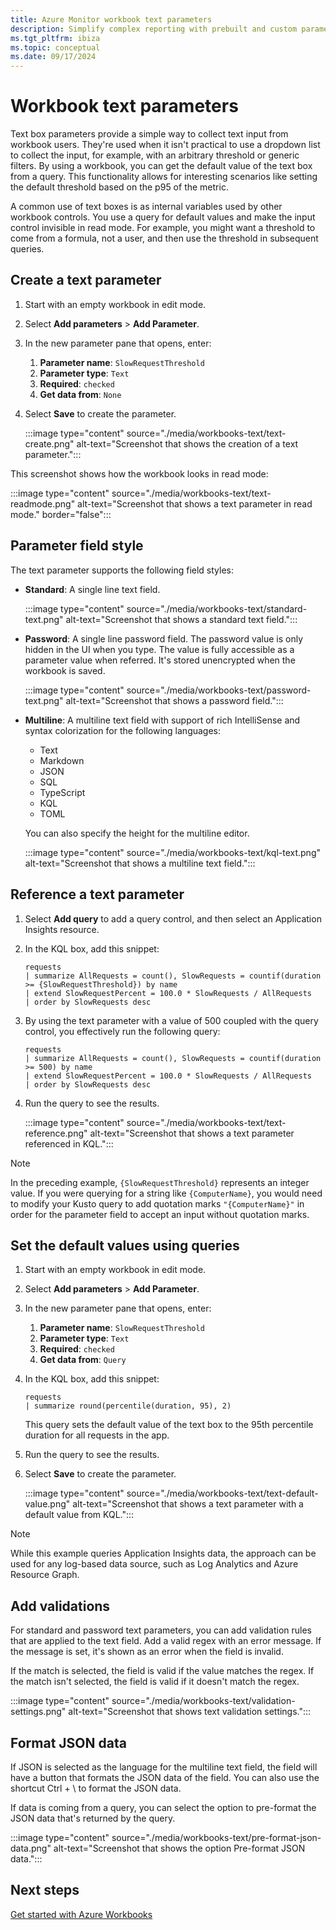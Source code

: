 ```yaml
---
title: Azure Monitor workbook text parameters 
description: Simplify complex reporting with prebuilt and custom parameterized workbooks. Learn more about workbook text parameters.
ms.tgt_pltfrm: ibiza
ms.topic: conceptual
ms.date: 09/17/2024
---
```


# Workbook text parameters

Text box parameters provide a simple way to collect text input from workbook users. They're used when it isn't practical to use a dropdown list to collect the input, for example, with an arbitrary threshold or generic filters. By using a workbook, you can get the default value of the text box from a query. This functionality allows for interesting scenarios like setting the default threshold based on the p95 of the metric.

A common use of text boxes is as internal variables used by other workbook controls. You use a query for default values and make the input control invisible in read mode. For example, you might want a threshold to come from a formula, not a user, and then use the threshold in subsequent queries.

## Create a text parameter

1. Start with an empty workbook in edit mode.
1. Select **Add parameters** > **Add Parameter**.
1. In the new parameter pane that opens, enter:
    1. **Parameter name**: `SlowRequestThreshold`
    1. **Parameter type**: `Text`
    1. **Required**: `checked`
    1. **Get data from**: `None`
1. Select **Save** to create the parameter.

    :::image type="content" source="./media/workbooks-text/text-create.png" alt-text="Screenshot that shows the creation of a text parameter.":::

This screenshot shows how the workbook looks in read mode:

:::image type="content" source="./media/workbooks-text/text-readmode.png" alt-text="Screenshot that shows a text parameter in read mode." border="false":::

## Parameter field style

The text parameter supports the following field styles:

- **Standard**: A single line text field.

     :::image type="content" source="./media/workbooks-text/standard-text.png" alt-text="Screenshot that shows a standard text field.":::

- **Password**: A single line password field. The password value is only hidden in the UI when you type. The value is fully accessible as a parameter value when referred. It's stored unencrypted when the workbook is saved.

     :::image type="content" source="./media/workbooks-text/password-text.png" alt-text="Screenshot that shows a password field.":::

- **Multiline**: A multiline text field with support of rich IntelliSense and syntax colorization for the following languages:

    - Text
    - Markdown
    - JSON
    - SQL
    - TypeScript
    - KQL
    - TOML

    You can also specify the height for the multiline editor.

     :::image type="content" source="./media/workbooks-text/kql-text.png" alt-text="Screenshot that shows a multiline text field.":::

## Reference a text parameter

1. Select **Add query** to add a query control, and then select an Application Insights resource.
1. In the KQL box, add this snippet:

    ```kusto
    requests
    | summarize AllRequests = count(), SlowRequests = countif(duration >= {SlowRequestThreshold}) by name
    | extend SlowRequestPercent = 100.0 * SlowRequests / AllRequests
    | order by SlowRequests desc
    ```

1. By using the text parameter with a value of 500 coupled with the query control, you effectively run the following query:

    ```kusto
    requests
    | summarize AllRequests = count(), SlowRequests = countif(duration >= 500) by name
    | extend SlowRequestPercent = 100.0 * SlowRequests / AllRequests
    | order by SlowRequests desc
    ```

1. Run the query to see the results.

    :::image type="content" source="./media/workbooks-text/text-reference.png" alt-text="Screenshot that shows a text parameter referenced in KQL.":::

> [!NOTE]
> In the preceding example, `{SlowRequestThreshold}` represents an integer value. If you were querying for a string like `{ComputerName}`, you would need to modify your Kusto query to add quotation marks `"{ComputerName}"` in order for the parameter field to accept an input without quotation marks.

## Set the default values using queries

1. Start with an empty workbook in edit mode.
1. Select **Add parameters** > **Add Parameter**.
1. In the new parameter pane that opens, enter:
    1. **Parameter name**: `SlowRequestThreshold`
    1. **Parameter type**: `Text`
    1. **Required**: `checked`
    1. **Get data from**: `Query`
1. In the KQL box, add this snippet:

    ```kusto
    requests
    | summarize round(percentile(duration, 95), 2)
    ```

    This query sets the default value of the text box to the 95th percentile duration for all requests in the app.
1. Run the query to see the results.
1. Select **Save** to create the parameter.

    :::image type="content" source="./media/workbooks-text/text-default-value.png" alt-text="Screenshot that shows a text parameter with a default value from KQL.":::

> [!NOTE]
> While this example queries Application Insights data, the approach can be used for any log-based data source, such as Log Analytics and Azure Resource Graph.

## Add validations

For standard and password text parameters, you can add validation rules that are applied to the text field. Add a valid regex with an error message. If the message is set, it's shown as an error when the field is invalid.

If the match is selected, the field is valid if the value matches the regex. If the match isn't selected, the field is valid if it doesn't match the regex.

:::image type="content" source="./media/workbooks-text/validation-settings.png" alt-text="Screenshot that shows text validation settings.":::

## Format JSON data

If JSON is selected as the language for the multiline text field, the field will have a button that formats the JSON data of the field. You can also use the shortcut Ctrl + \ to format the JSON data.

If data is coming from a query, you can select the option to pre-format the JSON data that's returned by the query.

:::image type="content" source="./media/workbooks-text/pre-format-json-data.png" alt-text="Screenshot that shows the option Pre-format JSON data.":::

## Next steps

[Get started with Azure Workbooks](workbooks-overview.md)
